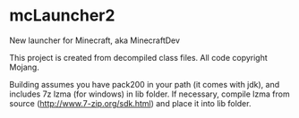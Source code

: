 mcLauncher2
===========

New launcher for Minecraft, aka MinecraftDev

This project is created from decompiled class files.  All code copyright Mojang.

Building assumes you have pack200 in your path (it comes with jdk), and includes 7z lzma (for windows) in lib folder.  If necessary, compile lzma from source (http://www.7-zip.org/sdk.html) and place it into lib folder.
